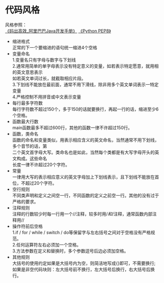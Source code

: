 # 代码风格  
风格参照：  
[《码出高效_阿里巴巴Java开发手册》](https://github.com/chjw8016/alibaba-java-style-guide)
[《Python PEP8》](https://www.python.org/dev/peps/pep-0008/)  
+ 缩进格式  
正常的下一个要缩进的语句统一缩进4个空格  
+ 变量命名  
1.变量名只有字母与数字与下划线  
2.通常用简单的单字母表示没有特定意义的变量，如若表示特定愿意，就用相的英文意思表示  
如若英文单词过长，就截取相应片段。  
3.下划线不能放在最前面，通常不用下滑线，除非用多个英文单词表示一特定变量  
4.严格控制不用拼音或中文表示变量  
+ 每行最多字符数  
每行字符数不超过150个，多于150的话就要换行，再起一行的话，缩进至少6个空格。  
+ 函数最大行数  
main函数最多不超过600行，其他的函数一律不许超过150行。  
+ 函数，类命名  
函数的命名和变量类似，用表示相应含义的英文命名，当然通常不用下划线，多个音节的话，第  
二个英文首字母大写。类命名也是如此，当然每个类都是有大写字母开头的英文构成。这些命名  
长度一律不许超过20个字符。  
+ 常量  
一律用大写的表示相应意义的英文字母加上下划线表示，且下划线不能放在首位，不超过20个字符。  
+ 空行规则  
不同类声明和定义之间空一行，不同函数的定义之前空一行。其他的没有过于严格的要求。  
+ 注释规则  
注释的行数较少时每一行用一个//注释，较多时用/*和*/注释，通常函数内部注释用//  
+ 操作符前后空格  
1.if / for / while / switch / do等保留字与左右括号之间对于空格没有严格规范。  
2.任何运算符左右必须加一个空格。  
3.方法参数在定义和替换时，多个参数逗号后边必须加空格。  
+ 其他规则  
大括号的使用约定如果是大括号内为空，则简洁地写成{}即可，不需要换行;  
如果是非空代码块则：左大括号前不换行，左大括号后换行，右大括号后换行。  
